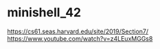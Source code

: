 # minishell_42
https://cs61.seas.harvard.edu/site/2019/Section7/
https://www.youtube.com/watch?v=z4LEuxMGGs8

